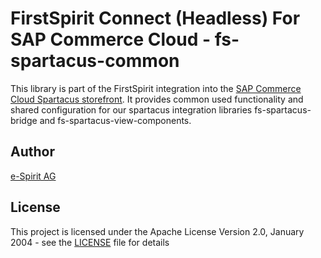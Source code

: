 # FirstSpirit Connect (Headless) For SAP Commerce Cloud - fs-spartacus-common

This library is part of the FirstSpirit integration into the [SAP Commerce Cloud Spartacus storefront](https://github.com/SAP/spartacus).
It provides common used functionality and shared configuration for our spartacus integration libraries fs-spartacus-bridge and fs-spartacus-view-components.

## Author

[e-Spirit AG](https://www.e-spirit.com)

## License

This project is licensed under the Apache License Version 2.0, January 2004 - see the [LICENSE](LICENSE) file for details
